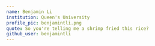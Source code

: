 ```yaml
---
name: Benjamin Li
institution: Queen's University
profile_pic: benjamintli.png
quote: So you're telling me a shrimp fried this rice?
github_user: benjamintli
---
```

